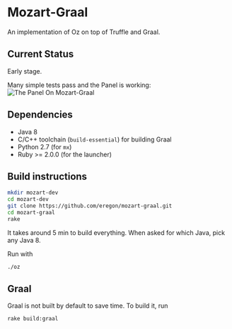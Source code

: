 # Mozart-Graal

An implementation of Oz on top of Truffle and Graal.

## Current Status

Early stage.

Many simple tests pass and the Panel is working:
![The Panel On Mozart-Graal](https://pbs.twimg.com/media/Cf_bHhQXIAAtp_X.png)

## Dependencies

* Java 8
* C/C++ toolchain (`build-essential`) for building Graal
* Python 2.7 (for `mx`)
* Ruby >= 2.0.0 (for the launcher)

## Build instructions

```bash
mkdir mozart-dev
cd mozart-dev
git clone https://github.com/eregon/mozart-graal.git
cd mozart-graal
rake
```

It takes around 5 min to build everything.
When asked for which Java, pick any Java 8.

Run with
```bash
./oz
```

## Graal

Graal is not built by default to save time.
To build it, run
```bash
rake build:graal
```
